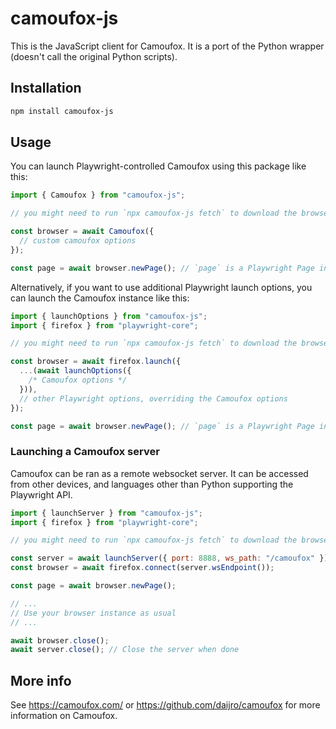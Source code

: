 # camoufox-js

This is the JavaScript client for Camoufox. It is a port of the Python wrapper (doesn't call the original Python scripts).

## Installation

```bash
npm install camoufox-js
```

## Usage

You can launch Playwright-controlled Camoufox using this package like this:

```javascript
import { Camoufox } from "camoufox-js";

// you might need to run `npx camoufox-js fetch` to download the browser after installing the package

const browser = await Camoufox({
  // custom camoufox options
});

const page = await browser.newPage(); // `page` is a Playwright Page instance
```

Alternatively, if you want to use additional Playwright launch options, you can launch the Camoufox instance like this:

```javascript
import { launchOptions } from "camoufox-js";
import { firefox } from "playwright-core";

// you might need to run `npx camoufox-js fetch` to download the browser after installing the package

const browser = await firefox.launch({
  ...(await launchOptions({
    /* Camoufox options */
  })),
  // other Playwright options, overriding the Camoufox options
});

const page = await browser.newPage(); // `page` is a Playwright Page instance
```

### Launching a Camoufox server

Camoufox can be ran as a remote websocket server. It can be accessed from other devices, and languages other than Python supporting the Playwright API.

```javascript
import { launchServer } from "camoufox-js";
import { firefox } from "playwright-core";

// you might need to run `npx camoufox-js fetch` to download the browser after installing the package

const server = await launchServer({ port: 8888, ws_path: "/camoufox" });
const browser = await firefox.connect(server.wsEndpoint());

const page = await browser.newPage();

// ...
// Use your browser instance as usual
// ...

await browser.close();
await server.close(); // Close the server when done
```

## More info

See https://camoufox.com/ or https://github.com/daijro/camoufox for more information on Camoufox.
